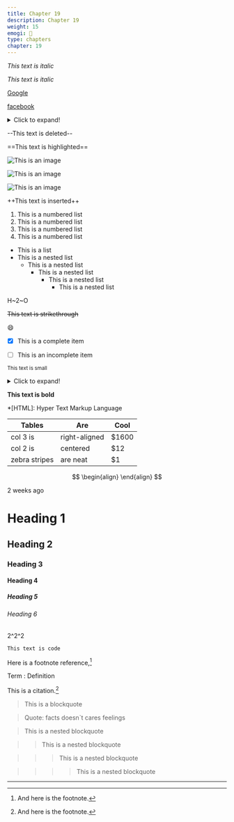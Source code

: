 ```yaml
---
title: Chapter 19
description: Chapter 19
weight: 15
emogi: 🤕
type: chapters
chapter: 19
---
```



*This text is italic*

_This text is italic_


[Google](https://www.google.com)

[facebook](https://www.facebook.com "This is a title")


<details>
<summary>Click to expand!</summary>
</details>


--This text is deleted--


==This text is highlighted==


![This is an image](https://www.google.com/images/branding/googlelogo/1x/googlelogo_color_272x92dp.png)

![This is an image](https://images.pexels.com/photos/14980905/pexels-photo-14980905.jpeg "This is a title")

![This is an image](https://images.pexels.com/photos/1612351/pexels-photo-1612351.jpeg)


++This text is inserted++


1. This is a numbered list
2. This is a numbered list
3. This is a numbered list
4. This is a numbered list
- This is a list
- This is a nested list
	- This is a nested list
		- This is a nested list
			- This is a nested list
				- This is a nested list


H~2~O


~~This text is strikethrough~~


:smile:


- [x] This is a complete item
- [ ] This is an incomplete item


<sub>This text is small</sub>


<details>
<summary>Click to expand!</summary>
</details>


**This text is bold**


*[HTML]: Hyper Text Markup Language


| Tables | Are | Cool |
| --- | --- | --- |
| col 3 is | right-aligned | $1600 |
| col 2 is | centered | $12 |
| zebra stripes | are neat | $1 |


$$
\begin{align}
\end{align}
$$


<time datetime="2013-04-06T12:32+00:00">2 weeks ago</time>


# Heading 1 
## Heading 2 
### Heading 3 
#### Heading 4 
##### Heading 5 
###### Heading 6 


2^2^2


`This text is code`


Here is a footnote reference,[^1]
[^1]: And here is the footnote.


Term
: Definition


This is a citation.[^1]
[^1]: This is a citation.


> This is a blockquote

> Quote: facts doesn`t cares feelings 

> This is a nested blockquote

>> This is a nested blockquote

>>> This is a nested blockquote

>>>> This is a nested blockquote


---
